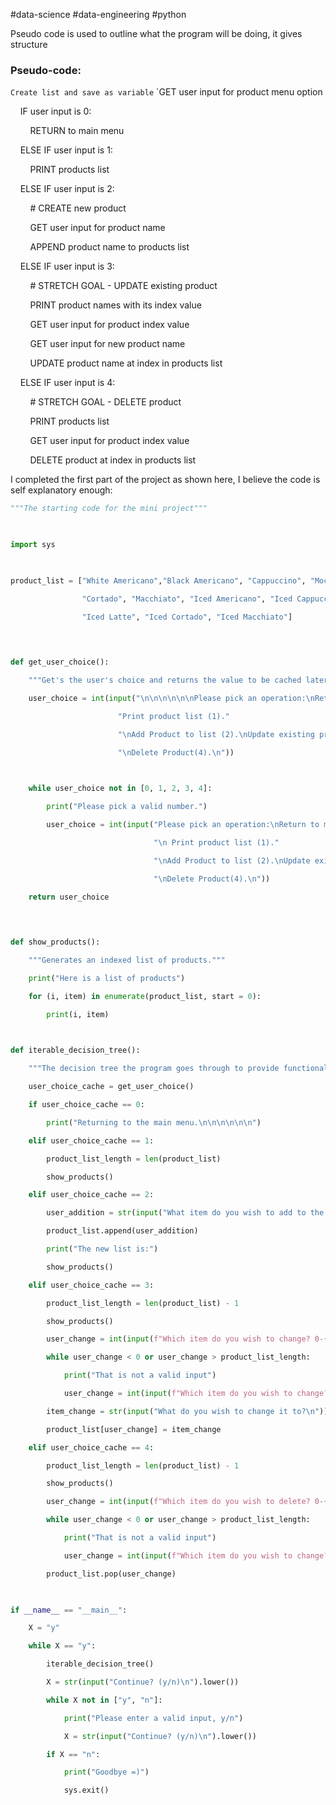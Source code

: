 #data-science #data-engineering #python 

Pseudo code is used to outline what the program will be doing, it gives structure 

### Pseudo-code:
`Create list and save as variable`
`GET user input for product menu option 

    IF user input is 0: 

        RETURN to main menu 

    ELSE IF user input is 1: 

        PRINT products list 

    ELSE IF user input is 2: 

        # CREATE new product 

        GET user input for product name 

        APPEND product name to products list 

    ELSE IF user input is 3: 

        # STRETCH GOAL - UPDATE existing product 

        PRINT product names with its index value 

        GET user input for product index value 

        GET user input for new product name 

        UPDATE product name at index in products list 

    ELSE IF user input is 4: 

        # STRETCH GOAL - DELETE product 

        PRINT products list 

        GET user input for product index value 

        DELETE product at index in products list

I completed the first part of the project as shown here, I believe the code is self explanatory enough:

```python
"""The starting code for the mini project"""

  

import sys

  

product_list = ["White Americano","Black Americano", "Cappuccino", "Mocha", "Latte",

                "Cortado", "Macchiato", "Iced Americano", "Iced Cappuccino", "Iced Mocha",

                "Iced Latte", "Iced Cortado", "Iced Macchiato"]

  
  

def get_user_choice():

    """Get's the user's choice and returns the value to be cached later."""

    user_choice = int(input("\n\n\n\n\n\nPlease pick an operation:\nReturn to main menu (0).\n"

                        "Print product list (1)."

                        "\nAdd Product to list (2).\nUpdate existing product (3)."

                        "\nDelete Product(4).\n"))

  

    while user_choice not in [0, 1, 2, 3, 4]:

        print("Please pick a valid number.")

        user_choice = int(input("Please pick an operation:\nReturn to main menu (0)."

                                "\n Print product list (1)."

                                "\nAdd Product to list (2).\nUpdate existing product (3)."

                                "\nDelete Product(4).\n"))

    return user_choice

  
  

def show_products():

    """Generates an indexed list of products."""

    print("Here is a list of products")

    for (i, item) in enumerate(product_list, start = 0):

        print(i, item)

  

def iterable_decision_tree():

    """The decision tree the program goes through to provide functionality"""

    user_choice_cache = get_user_choice()

    if user_choice_cache == 0:

        print("Returning to the main menu.\n\n\n\n\n\n")

    elif user_choice_cache == 1:

        product_list_length = len(product_list)

        show_products()

    elif user_choice_cache == 2:

        user_addition = str(input("What item do you wish to add to the list?\n"))

        product_list.append(user_addition)

        print("The new list is:")

        show_products()

    elif user_choice_cache == 3:

        product_list_length = len(product_list) - 1

        show_products()

        user_change = int(input(f"Which item do you wish to change? 0-{product_list_length}: "))

        while user_change < 0 or user_change > product_list_length:

            print("That is not a valid input")

            user_change = int(input(f"Which item do you wish to change? 0-{product_list_length}: "))

        item_change = str(input("What do you wish to change it to?\n"))

        product_list[user_change] = item_change

    elif user_choice_cache == 4:

        product_list_length = len(product_list) - 1

        show_products()

        user_change = int(input(f"Which item do you wish to delete? 0-{product_list_length}: "))

        while user_change < 0 or user_change > product_list_length:

            print("That is not a valid input")

            user_change = int(input(f"Which item do you wish to change? 0-{product_list_length}: "))

        product_list.pop(user_change)

  

if __name__ == "__main__":

    X = "y"

    while X == "y":

        iterable_decision_tree()

        X = str(input("Continue? (y/n)\n").lower())

        while X not in ["y", "n"]:

            print("Please enter a valid input, y/n")

            X = str(input("Continue? (y/n)\n").lower())

        if X == "n":

            print("Goodbye =)")

            sys.exit()
```